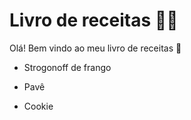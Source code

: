 # Livro de receitas :man_cook:

Olá! Bem vindo ao meu livro de receitas :wave:

- Strogonoff de frango

- Pavê

- Cookie
